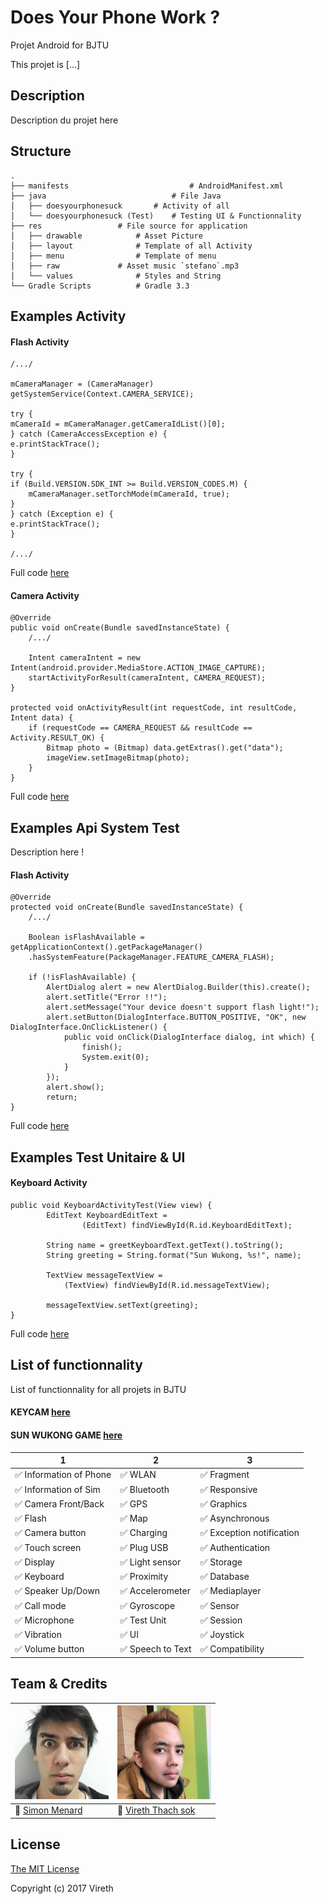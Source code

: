 # Does Your Phone Work ?
Projet Android for BJTU

This projet is [...]

## Description

Description du projet here

## Structure

    .
    ├── manifests                       	# AndroidManifest.xml
    ├── java                    		# File Java
    │   ├── doesyourphonesuck		# Activity of all
    │   └── doesyourphonesuck (Test)	# Testing UI & Functionnality 
    ├── res					# File source for application
    │   ├── drawable			# Asset Picture
    │   ├── layout				# Template of all Activity
    │   ├── menu				# Template of menu
    │   ├── raw				# Asset music `stefano`.mp3
    │   └── values				# Styles and String
    └── Gradle Scripts			# Gradle 3.3

## Examples Activity

#### Flash Activity

    /.../
    
    mCameraManager = (CameraManager) getSystemService(Context.CAMERA_SERVICE);
    
    try {
	mCameraId = mCameraManager.getCameraIdList()[0];
    } catch (CameraAccessException e) {
	e.printStackTrace();
    }

    try {
	if (Build.VERSION.SDK_INT >= Build.VERSION_CODES.M) {
	    mCameraManager.setTorchMode(mCameraId, true);
	}
    } catch (Exception e) {
	e.printStackTrace();
    }
    
    /.../

Full code [here](https://github.com/vireth20/Android_BJTU/blob/master/mobile/src/main/java/com/example/vireth/doyourphonesuck/FlashActivity.java)

#### Camera Activity

    @Override
    public void onCreate(Bundle savedInstanceState) {
        /.../
	
        Intent cameraIntent = new Intent(android.provider.MediaStore.ACTION_IMAGE_CAPTURE);
        startActivityForResult(cameraIntent, CAMERA_REQUEST);
    }
    
    protected void onActivityResult(int requestCode, int resultCode, Intent data) {
        if (requestCode == CAMERA_REQUEST && resultCode == Activity.RESULT_OK) {
            Bitmap photo = (Bitmap) data.getExtras().get("data");
            imageView.setImageBitmap(photo);
        }
    }
	
Full code [here](https://github.com/vireth20/Android_BJTU/blob/master/mobile/src/main/java/com/example/vireth/doyourphonesuck/CameraFront.java)

## Examples Api System Test

Description here !

#### Flash Activity

    @Override
    protected void onCreate(Bundle savedInstanceState) {
        /.../

        Boolean isFlashAvailable = getApplicationContext().getPackageManager()
		.hasSystemFeature(PackageManager.FEATURE_CAMERA_FLASH);

        if (!isFlashAvailable) {
            AlertDialog alert = new AlertDialog.Builder(this).create();
            alert.setTitle("Error !!");
            alert.setMessage("Your device doesn't support flash light!");
            alert.setButton(DialogInterface.BUTTON_POSITIVE, "OK", new DialogInterface.OnClickListener() {
                public void onClick(DialogInterface dialog, int which) {
                    finish();
                    System.exit(0);
                }
            });
            alert.show();
            return;
    }

Full code [here](https://github.com/vireth20/Android_BJTU/blob/master/mobile/src/main/java/com/example/vireth/doyourphonesuck/FlashActivity.java)

## Examples Test Unitaire & UI

#### Keyboard Activity

	public void KeyboardActivityTest(View view) {
    		EditText KeyboardEditText =
            		(EditText) findViewById(R.id.KeyboardEditText);

    		String name = greetKeyboardText.getText().toString();
    		String greeting = String.format("Sun Wukong, %s!", name);

    		TextView messageTextView =
            	(TextView) findViewById(R.id.messageTextView);

    		messageTextView.setText(greeting);
	}

Full code [here](https://github.com/vireth20/Android_BJTU/blob/master/mobile/src/main/java/com/example/vireth/doyourphonesuck/Keyboard.java)

## List of functionnality

List of functionnality for all projets in BJTU

#### KEYCAM [here](https://github.com/keysim/keycam)
#### SUN WUKONG GAME [here](https://github.com/vireth20/Sun-Wukong-Android)



1 | 2 | 3
---|---|---
:white_check_mark: Information of Phone | :white_check_mark: WLAN | :white_check_mark: Fragment
:white_check_mark: Information of Sim | :white_check_mark: Bluetooth | :white_check_mark: Responsive
:white_check_mark: Camera Front/Back | :white_check_mark: GPS | :white_check_mark: Graphics
:white_check_mark: Flash | :white_check_mark: Map | :white_check_mark: Asynchronous
:white_check_mark: Camera button | :white_check_mark: Charging | :white_check_mark: Exception notification
:white_check_mark: Touch screen | :white_check_mark: Plug USB | :white_check_mark: Authentication
:white_check_mark: Display | :white_check_mark: Light sensor | :white_check_mark: Storage
:white_check_mark: Keyboard | :white_check_mark: Proximity | :white_check_mark: Database
:white_check_mark: Speaker Up/Down | :white_check_mark: Accelerometer | :white_check_mark: Mediaplayer
:white_check_mark: Call mode | :white_check_mark: Gyroscope | :white_check_mark: Sensor
:white_check_mark: Microphone | :white_check_mark: Test Unit | :white_check_mark: Session
:white_check_mark: Vibration | :white_check_mark: UI | :white_check_mark: Joystick
:white_check_mark: Volume button | :white_check_mark: Speech to Text | :white_check_mark: Compatibility

## Team & Credits

[![Keysim](https://raw.githubusercontent.com/keysim/gearobot/master/doc/img/keysim.png)](http://keysim.fr) | [![Vireth](https://raw.githubusercontent.com/keysim/gearobot/master/doc/img/vireth.png)](http://vireth.com)
---|---
:chicken: [Simon Menard](keysim.fr) | :monkey: [Vireth Thach sok](vireth.com)

## License

[The MIT License](http://opensource.org/licenses/MIT)

Copyright (c) 2017 Vireth
